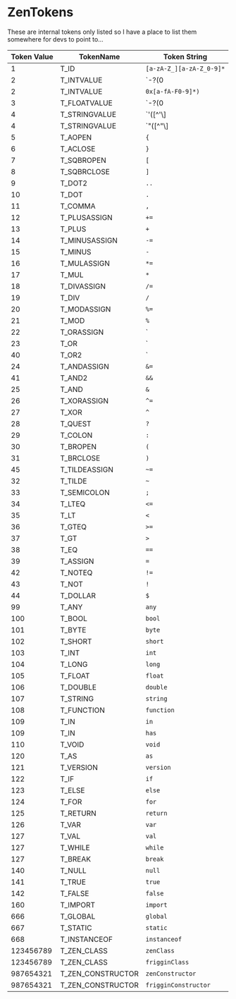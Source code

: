 # ZenTokens

These are internal tokens only listed so I have a place to list them somewhere for devs to point to...


| Token Value | TokenName          | Token String                                              |
|-------------|--------------------|-----------------------------------------------------------|
| 1           | T_ID               | `[a-zA-Z_][a-zA-Z_0-9]*`                                  |
| 2           | T_INTVALUE         | `\-?(0|[1-9][0-9]*)`                                      |
| 2           | T_INTVALUE         | `0x[a-fA-F0-9]*)`                                         |
| 3           | T_FLOATVALUE       | `\-?(0|[1-9][0-9]*)\.[0-9]+([eE][\+\-]?[0-9]+)?[fFdD]?`   |
| 4           | T_STRINGVALUE      | `'([^'\\]|\\(['"\\/bfnrt]|u[0-9a-fA-F]{4}))*'`            |
| 4           | T_STRINGVALUE      | `"([^"\\]|\\(['"\\/bfnrt]|u[0-9a-fA-F]{4}))*"`            |
| 5           | T_AOPEN            | `{`                                                       |
| 6           | T_ACLOSE           | `}`                                                       |
| 7           | T_SQBROPEN         | `[`                                                       |
| 8           | T_SQBRCLOSE        | `]`                                                       |
| 9           | T_DOT2             | `..`                                                      |
| 10          | T_DOT              | `.`                                                       |
| 11          | T_COMMA            | `,`                                                       |
| 12          | T_PLUSASSIGN       | `+=`                                                      |
| 13          | T_PLUS             | `+`                                                       |
| 14          | T_MINUSASSIGN      | `-=`                                                      |
| 15          | T_MINUS            | `-`                                                       |
| 16          | T_MULASSIGN        | `*=`                                                      |
| 17          | T_MUL              | `*`                                                       |
| 18          | T_DIVASSIGN        | `/=`                                                      |
| 19          | T_DIV              | `/`                                                       |
| 20          | T_MODASSIGN        | `%=`                                                      |
| 21          | T_MOD              | `%`                                                       |
| 22          | T_ORASSIGN         | `|=`                                                      |
| 23          | T_OR               | `|`                                                       |
| 40          | T_OR2              | `||`                                                      |
| 24          | T_ANDASSIGN        | `&=`                                                      |
| 41          | T_AND2             | `&&`                                                      |
| 25          | T_AND              | `&`                                                       |
| 26          | T_XORASSIGN        | `^=`                                                      |
| 27          | T_XOR              | `^`                                                       |
| 28          | T_QUEST            | `?`                                                       |
| 29          | T_COLON            | `:`                                                       |
| 30          | T_BROPEN           | `(`                                                       |
| 31          | T_BRCLOSE          | `)`                                                       |
| 45          | T_TILDEASSIGN      | `~=`                                                      |
| 32          | T_TILDE            | `~`                                                       |
| 33          | T_SEMICOLON        | `;`                                                       |
| 34          | T_LTEQ             | `<=`                                                      |
| 35          | T_LT               | `<`                                                       |
| 36          | T_GTEQ             | `>=`                                                      |
| 37          | T_GT               | `>`                                                       |
| 38          | T_EQ               | `==`                                                      |
| 39          | T_ASSIGN           | `=`                                                       |
| 42          | T_NOTEQ            | `!=`                                                      |
| 43          | T_NOT              | `!`                                                       |
| 44          | T_DOLLAR           | `$`                                                       |
| 99          | T_ANY              | `any`                                                     |
| 100         | T_BOOL             | `bool`                                                    |
| 101         | T_BYTE             | `byte`                                                    |
| 102         | T_SHORT            | `short`                                                   |
| 103         | T_INT              | `int`                                                     |
| 104         | T_LONG             | `long`                                                    |
| 105         | T_FLOAT            | `float`                                                   |
| 106         | T_DOUBLE           | `double`                                                  |
| 107         | T_STRING           | `string`                                                  |
| 108         | T_FUNCTION         | `function`                                                |
| 109         | T_IN               | `in`                                                      |
| 109         | T_IN               | `has`                                                     |
| 110         | T_VOID             | `void`                                                    |
| 120         | T_AS               | `as`                                                      |
| 121         | T_VERSION          | `version`                                                 |
| 122         | T_IF               | `if`                                                      |
| 123         | T_ELSE             | `else`                                                    |
| 124         | T_FOR              | `for`                                                     |
| 125         | T_RETURN           | `return`                                                  |
| 126         | T_VAR              | `var`                                                     |
| 127         | T_VAL              | `val`                                                     |
| 127         | T_WHILE            | `while`                                                   |
| 127         | T_BREAK            | `break`                                                   |
| 140         | T_NULL             | `null`                                                    |
| 141         | T_TRUE             | `true`                                                    |
| 142         | T_FALSE            | `false`                                                   |
| 160         | T_IMPORT           | `import`                                                  |
| 666         | T_GLOBAL           | `global`                                                  |
| 667         | T_STATIC           | `static`                                                  |
| 668         | T_INSTANCEOF       | `instanceof`                                              |
| 123456789   | T_ZEN_CLASS        | `zenClass`                                                |
| 123456789   | T_ZEN_CLASS        | `frigginClass`                                            |
| 987654321   | T_ZEN_CONSTRUCTOR  | `zenConstructor`                                          |
| 987654321   | T_ZEN_CONSTRUCTOR  | `frigginConstructor`                                      |
